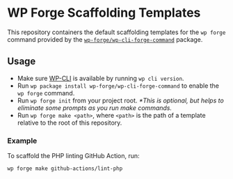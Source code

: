 # WP Forge Scaffolding Templates

This repository containers the default scaffolding templates for the `wp forge` command provided by the [`wp-forge/wp-cli-forge-command`](https://github.com/wp-forge/wp-cli-forge-command) package.

## Usage

- Make sure [WP-CLI](https://wp-cli.org/#installing) is available by running `wp cli version`.
- Run `wp package install wp-forge/wp-cli-forge-command` to enable the `wp forge` command.
- Run `wp forge init` from your project root. _*This is optional, but helps to eliminate some prompts as you run make commands._ 
- Run `wp forge make <path>`, where `<path>` is the path of a template relative to the root of this repository.

### Example

To scaffold the PHP linting GitHub Action, run:
```shell
wp forge make github-actions/lint-php
```
